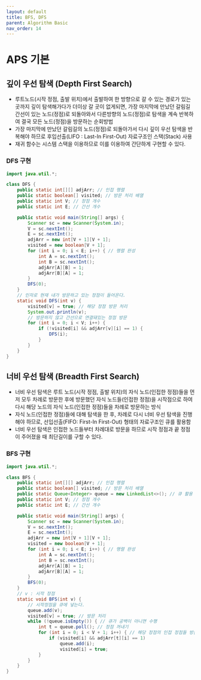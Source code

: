 ```yaml
---
layout: default
title: BFS, DFS
parent: Algorithm Basic
nav_order: 14
---
```


# APS 기본

## 깊이 우선 탐색 (Depth First Search)
- 루트노드(시작 정점, 출발 위치)에서 출발하여 한 방향으로 갈 수 있는 경로가 있는 곳까지 깊이 탐색해가다가 더이상 갈 곳이 없게되면, 가장 마지막에 만났던 갈림길 간선이 있는 노드(정점)로 되돌아와서 다른방향의 노드(정점)로 탐색을
계속 반복하여 결국 모든 노드(정점)을 방문하는 순회방법
- 가장 마지막에 만났던 갈림길의 노드(정점)로 되돌아가서 다시 깊이 우선 탐색을 반복해야 하므로 후입선출(LIFO : Last-In First-Out) 자료구조인 스택(Stack) 사용
- 재귀 함수는 시스템 스택을 이용하므로 이를 이용하여 간단하게 구현할 수 있다.

### DFS 구현

```java
import java.util.*;

class DFS {
    public static int[][] adjArr; // 인접 행렬
    public static boolean[] visited; // 방문 처리 배열
    public static int V; // 정점 개수
    public static int E; // 간선 개수

    public static void main(String[] args) {
        Scanner sc = new Scanner(System.in);
        V = sc.nextInt(); 
        E = sc.nextInt(); 
        adjArr = new int[V + 1][V + 1];
        visited = new boolean[V + 1]; 
        for (int i = 0; i < E; i++) { // 행렬 완성
            int A = sc.nextInt();
            int B = sc.nextInt();
            adjArr[A][B] = 1;
            adjArr[B][A] = 1;
        }
        DFS(0);
    }
    // 인자로 현재 내가 방문하고 있는 정점이 들어온다.
    static void DFS(int v) {
        visited[v] = true; // 해당 정점 방문 처리
        System.out.println(v);
        // 방문하지 않고 간선으로 연결돼있는 정점 방문
        for (int i = 0; i < V; i++) {
            if (!visited[i] && adjArr[v][i] == 1) {
                DFS(i);
            }
        }
    }
}
```
 
## 너비 우선 탐색 (Breadth First Search)
- 너비 우선 탐색은 루트 노드(시작 정점, 출발 위치)의 자식 노드(인접한 정점)들을 먼저 모두 차례로 방문한 후에 방문했던 자식 노드들(인접한 정점)을 시작점으로 하여 다시 해당 노드의 자식 노드(인접한 정점)들을 차례로 방문하는 방식
- 자식 노드(인접한 정점)들에 대해 탐색을 한 후, 차례로 다시 너비 우선 탐색을 진행해야 하므로, 선입선출(FIFO: First-In First-Out) 형태의 자료구조인 큐를 활용함
- 너비 우선 탐색은 인접한 노드들부터 차례대로 방문을 하므로 시작 정점과 끝 정점이 주어졌을 때 최단길이를 구할 수 있다.

### BFS 구현

```java
import java.util.*;

class BFS {
    public static int[][] adjArr; // 인접 행렬
    public static boolean[] visited; // 방문 처리 배열
    public static Queue<Integer> queue = new LinkedList<>(); // 큐 활용
    public static int V; // 정점 개수
    public static int E; // 간선 개수

    public static void main(String[] args) {
        Scanner sc = new Scanner(System.in);
        V = sc.nextInt();
        E = sc.nextInt();
        adjArr = new int[V + 1][V + 1];
        visited = new boolean[V + 1];
        for (int i = 0; i < E; i++) { // 행렬 완성
            int A = sc.nextInt();
            int B = sc.nextInt();
            adjArr[A][B] = 1;
            adjArr[B][A] = 1;
        }
        BFS(0);
    }
    // v : 시작 정점
    static void BFS(int v) {
        // 시작정점을 큐에 넣는다.
        queue.add(v);
        visited[v] = true; // 방문 처리
        while (!queue.isEmpty()) { // 큐가 공백이 아니면 수행
            int t = queue.poll(); // 정점 꺼내기
            for (int i = 0; i < V + 1; i++) { // 해당 정점의 인접 정점들 방문
                if (visited[i] && adjArr[t][i] == 1)
                    queue.add(i);
                    visited[i] = true;
            }
        }
    }
}
```
